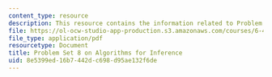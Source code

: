 ```yaml
---
content_type: resource
description: This resource contains the information related to Problem Set 8.
file: https://ol-ocw-studio-app-production.s3.amazonaws.com/courses/6-438-algorithms-for-inference-fall-2014/8e5399ed16b7442dc698d95ae132f6de_MIT6_438F14_ps8.pdf
file_type: application/pdf
resourcetype: Document
title: Problem Set 8 on Algorithms for Inference
uid: 8e5399ed-16b7-442d-c698-d95ae132f6de
---
```

